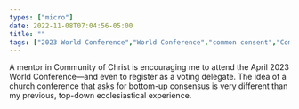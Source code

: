 ```yaml
---
types: ["micro"]
date: 2022-11-08T07:04:56-05:00
title: ""
tags: ["2023 World Conference","World Conference","common consent","Community of Christ","mbnov2022"]
---
```

A mentor in Community of Christ is encouraging me to attend the April 2023 World Conference—and even to register as a voting delegate. The idea of a church conference that asks for bottom-up consensus is very different than my previous, top-down ecclesiastical experience.
